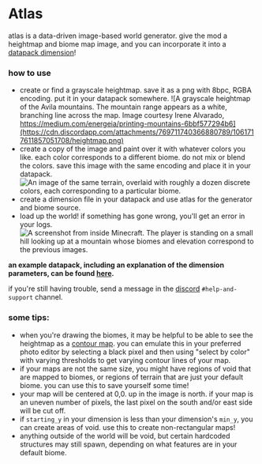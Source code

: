 # Atlas
atlas is a data-driven image-based world generator. give the mod a heightmap and biome map image, and you can incorporate it into a [datapack dimension](https://minecraft.fandom.com/wiki/Custom_dimension)! 

### how to use
- create or find a grayscale heightmap. save it as a png with 8bpc, RGBA encoding. put it in your datapack somewhere.
![A grayscale heightmap of the Avila mountains. The mountain range appears as a white, branching line across the map. Image courtesy Irene Alvarado, https://medium.com/energeia/printing-mountains-6bbf577294b6](https://cdn.discordapp.com/attachments/769711740366880789/1061717611857051708/heightmap.png)
- create a copy of the image and paint over it with whatever colors you like. each color corresponds to a different biome. do not mix or blend the colors. save this image with the same encoding and place it in your datapack.
![An image of the same terrain, overlaid with roughly a dozen discrete colors, each corresponding to a particular biome.](https://cdn.discordapp.com/attachments/769711740366880789/1061717611487961170/biomes.png)
- create a dimension file in your datapack and use atlas for the generator and biome source.
- load up the world! if something has gone wrong, you'll get an error in your logs. 
![A screenshot from inside Minecraft. The player is standing on a small hill looking up at a mountain whose biomes and elevation correspond to the previous images.](https://cdn.discordapp.com/attachments/769711740366880789/1061718435085697104/2023-01-08_12.38.20.png)

**an example datapack, including an explanation of the dimension parameters, can be found [here](example).**

if you're still having trouble, send a message in the [discord](https://discord.gg/6p27K23zSa) `#help-and-support` channel.

### some tips:
- when you're drawing the biomes, it may be helpful to be able to see the heightmap as a [contour map](https://en.wikipedia.org/wiki/Contour_line). you can emulate this in your preferred photo editor by selecting a black pixel and then using "select by color" with varying thresholds to get varying contour lines of your map.
- if your maps are not the same size, you might have regions of void that are mapped to biomes, or regions of terrain that are just your default biome. you can use this to save yourself some time!
- your map will be centered at 0,0. up in the image is north. if your map is an uneven number of pixels, the last pixel on the south and/or east side will be cut off.
- if `starting_y` in your dimension is less than your dimension's `min_y`, you can create areas of void. use this to create non-rectangular maps!
- anything outside of the world will be void, but certain hardcoded structures may still spawn, depending on what features are in your default biome.
